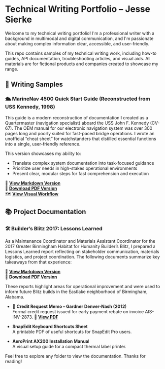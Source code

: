 
# Technical Writing Portfolio – Jesse Sierke

Welcome to my technical writing portfolio! I'm a professional writer with a background in multimodal and digital communication, and I'm passionate about making complex information clear, accessible, and user-friendly.

This repo contains samples of my technical writing work, including how-to guides, API documentation, troubleshooting articles, and visual aids. All materials are for fictional products and companies created to showcase my range.

## 📄 Writing Samples

### 🛳️ MarineNav 4500 Quick Start Guide (Reconstructed from USS Kennedy, 1998)

This guide is a modern reconstruction of documentation I created as a Quartermaster (navigation specialist) aboard the USS John F. Kennedy (CV-67). The OEM manual for our electronic navigation system was over 300 pages long and poorly suited for fast-paced bridge operations. I wrote an unofficial “cheat sheet” for watchstanders that distilled essential functions into a single, user-friendly reference.

This version showcases my ability to:
- Translate complex system documentation into task-focused guidance
- Prioritize user needs in high-stakes operational environments
- Present clear, modular steps for fast comprehension and execution

🔗 **[View Markdown Version](nav-console-quickstart.md)**  
📄 **[Download PDF Version](nav-console-quickstart.pdf)**  
🗺️ **[View Visual Workflow](Workflow-Bridge-Ops.md)**


## 📚 Project Documentation
### 🛠 Builder’s Blitz 2017: Lessons Learned
As a Maintenance Coordinator and Materials Assistant Coordinator for the 2017 Greater Birmingham Habitat for Humanity Builder’s Blitz, I prepared a Lessons Learned report reflecting on stakeholder communication, materials logistics, and project coordination. The following documents summarize key takeaways from that experience:

🔗 **[View Markdown Version](Lessons_Learned_Habitat_Builder_Blitz_2017.md)**  
📄 **[Download PDF Version](Lessons_Learned_Habitat_Builder_Blitz_2017.docx)**  

These reports highlight areas for operational improvement and were used to inform future Blitz builds in the Eastlake neighborhood of Birmingham, Alabama.

- 📄 **Credit Request Memo – Gardner Denver-Nash (2012)**  
  Formal credit request issued for early payment rebate on invoice AIS-INV-2873.
 📄 **[View PDF](Credit_Request_Memo_GDN_2012.pdf)**

- **SnapEdit Keyboard Shortcuts Sheet**  
  A printable PDF of useful shortcuts for SnapEdit Pro users.

- **AeroPrint AX200 Installation Manual**  
  A visual setup guide for a compact thermal label printer.

Feel free to explore any folder to view the documentation. Thanks for reading!
